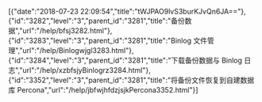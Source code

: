 [{"date":"2018-07-23 22:09:54","title":"tWJPAO9lvS3burKJvQn6JA=="},{"id":"3282","level":"3","parent_id":"3281","title":"备份数据","url":"/help/bfsj3282.html"},{"id":"3283","level":"3","parent_id":"3281","title":"Binlog 文件管理","url":"/help/Binlogwjgl3283.html"},{"id":"3284","level":"3","parent_id":"3281","title":"下载备份数据与 Binlog 日志","url":"/help/xzbfsjyBinlogrz3284.html"},{"id":"3352","level":"3","parent_id":"3281","title":"将备份文件恢复到自建数据库 Percona","url":"/help/jbfwjhfdzjsjkPercona3352.html"}]